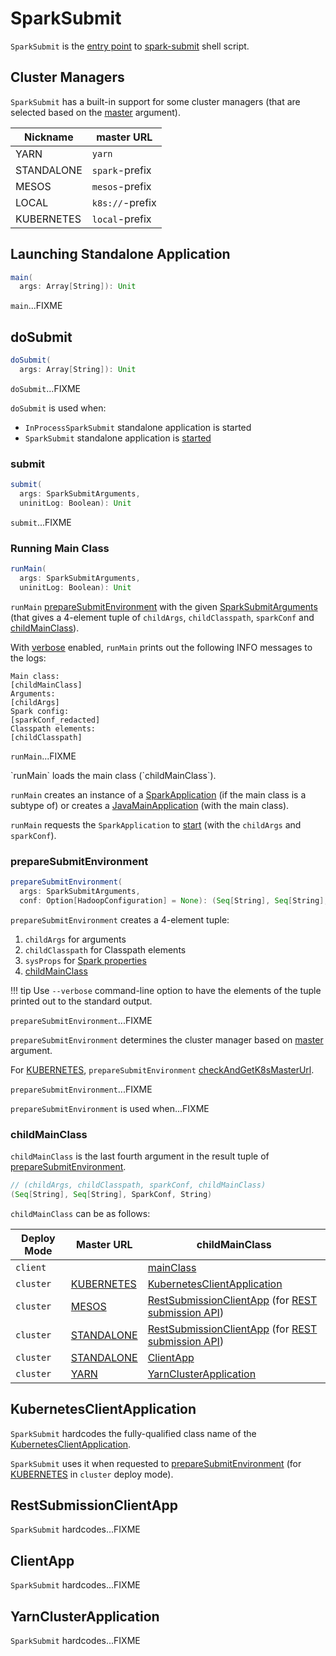 # SparkSubmit

`SparkSubmit` is the [entry point](#main) to [spark-submit](spark-submit.md) shell script.

## <span id="clusterManager"> Cluster Managers

`SparkSubmit` has a built-in support for some cluster managers (that are selected based on the [master](SparkSubmitArguments.md#master) argument).

Nickname | master URL
---------|------------
<span id="YARN"> YARN | `yarn`
<span id="STANDALONE"> STANDALONE | `spark`-prefix
<span id="MESOS"> MESOS | `mesos`-prefix
<span id="LOCAL"> LOCAL | `k8s://`-prefix
<span id="KUBERNETES"> KUBERNETES | `local`-prefix

## <span id="main"> Launching Standalone Application

```scala
main(
  args: Array[String]): Unit
```

`main`...FIXME

## <span id="doSubmit"> doSubmit

```scala
doSubmit(
  args: Array[String]): Unit
```

`doSubmit`...FIXME

`doSubmit` is used when:

* `InProcessSparkSubmit` standalone application is started
* `SparkSubmit` standalone application is [started](#main)

### <span id="submit"> submit

```scala
submit(
  args: SparkSubmitArguments,
  uninitLog: Boolean): Unit
```

`submit`...FIXME

### <span id="runMain"> Running Main Class

```scala
runMain(
  args: SparkSubmitArguments,
  uninitLog: Boolean): Unit
```

`runMain` [prepareSubmitEnvironment](#prepareSubmitEnvironment) with the given [SparkSubmitArguments](SparkSubmitArguments.md) (that gives a 4-element tuple of `childArgs`, `childClasspath`, `sparkConf` and [childMainClass](#childMainClass)).

With [verbose](SparkSubmitArguments.md#verbose) enabled, `runMain` prints out the following INFO messages to the logs:

```text
Main class:
[childMainClass]
Arguments:
[childArgs]
Spark config:
[sparkConf_redacted]
Classpath elements:
[childClasspath]
```

`runMain`...FIXME

<span id="runMain-mainClass" />
`runMain` loads the main class (`childMainClass`).

`runMain` creates an instance of a [SparkApplication](../SparkApplication.md) (if the main class is a subtype of) or creates a [JavaMainApplication](../JavaMainApplication.md) (with the main class).

`runMain` requests the `SparkApplication` to [start](../SparkApplication.md#start) (with the `childArgs` and `sparkConf`).

### <span id="prepareSubmitEnvironment"> prepareSubmitEnvironment

```scala
prepareSubmitEnvironment(
  args: SparkSubmitArguments,
  conf: Option[HadoopConfiguration] = None): (Seq[String], Seq[String], SparkConf, String)
```

`prepareSubmitEnvironment` creates a 4-element tuple:

1. `childArgs` for arguments
1. `childClasspath` for Classpath elements
1. `sysProps` for [Spark properties](../spark-properties.md)
1. [childMainClass](#childMainClass)

!!! tip
    Use `--verbose` command-line option to have the elements of the tuple printed out to the standard output.

`prepareSubmitEnvironment`...FIXME

`prepareSubmitEnvironment` determines the cluster manager based on [master](#clusterManager) argument.

For [KUBERNETES](#KUBERNETES), `prepareSubmitEnvironment` [checkAndGetK8sMasterUrl](../Utils.md#checkAndGetK8sMasterUrl).

`prepareSubmitEnvironment`...FIXME

`prepareSubmitEnvironment` is used when...FIXME

### <span id="childMainClass"> childMainClass

`childMainClass` is the last fourth argument in the result tuple of [prepareSubmitEnvironment](#prepareSubmitEnvironment).

```scala
// (childArgs, childClasspath, sparkConf, childMainClass)
(Seq[String], Seq[String], SparkConf, String)
```

`childMainClass` can be as follows:

Deploy Mode | Master URL | childMainClass
---------|----------|---------
 `client` | | [mainClass](SparkSubmitArguments.md#mainClass)
 `cluster` | [KUBERNETES](#KUBERNETES) | [KubernetesClientApplication](#KUBERNETES_CLUSTER_SUBMIT_CLASS)
 `cluster` | [MESOS](#MESOS) | [RestSubmissionClientApp](#REST_CLUSTER_SUBMIT_CLASS) (for [REST submission API](SparkSubmitArguments.md#useRest))
 `cluster` | [STANDALONE](#STANDALONE) | [RestSubmissionClientApp](#REST_CLUSTER_SUBMIT_CLASS) (for [REST submission API](SparkSubmitArguments.md#useRest))
 `cluster` | [STANDALONE](#STANDALONE) | [ClientApp](#STANDALONE_CLUSTER_SUBMIT_CLASS)
 `cluster` | [YARN](#YARN) | [YarnClusterApplication](#YARN_CLUSTER_SUBMIT_CLASS)

## <span id="KUBERNETES_CLUSTER_SUBMIT_CLASS"> KubernetesClientApplication

`SparkSubmit` hardcodes the fully-qualified class name of the [KubernetesClientApplication](../kubernetes/KubernetesClientApplication.md).

`SparkSubmit` uses it when requested to [prepareSubmitEnvironment](#prepareSubmitEnvironment) (for [KUBERNETES](#KUBERNETES) in `cluster` deploy mode).

## <span id="REST_CLUSTER_SUBMIT_CLASS"> RestSubmissionClientApp

`SparkSubmit` hardcodes...FIXME

## <span id="STANDALONE_CLUSTER_SUBMIT_CLASS"> ClientApp

`SparkSubmit` hardcodes...FIXME

## <span id="YARN_CLUSTER_SUBMIT_CLASS"> YarnClusterApplication

`SparkSubmit` hardcodes...FIXME
